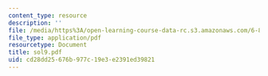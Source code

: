 ```yaml
---
content_type: resource
description: ''
file: /media/https%3A/open-learning-course-data-rc.s3.amazonaws.com/6-854j-advanced-algorithms-fall-2005/cd28dd25676b977c19e3e2391ed39821_sol9.pdf
file_type: application/pdf
resourcetype: Document
title: sol9.pdf
uid: cd28dd25-676b-977c-19e3-e2391ed39821
---
```

